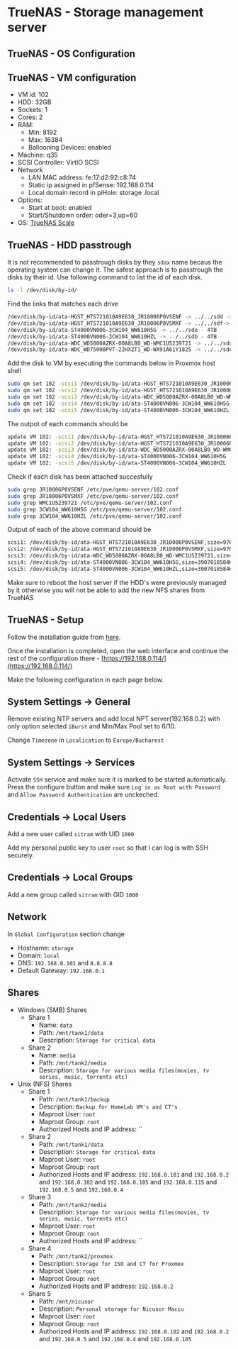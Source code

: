 # TrueNAS - Storage management server

## TrueNAS - OS Configuration

## TrueNAS - VM configuration

- VM id: 102
- HDD: 32GB
- Sockets: 1
- Cores: 2
- RAM:
  - Min: 8192
  - Max: 16384
  - Ballooning Devices: enabled
- Machine: q35
- SCSI Controller: VirtIO SCSI
- Network
  - LAN MAC address: fe:17:d2:92:c8:74
  - Static ip assigned in pfSense: 192.168.0.114
  - Local domain record in piHole: storage .local
- Options:
  - Start at boot: enabled
  - Start/Shutdown order: oder=3,up=60
- OS: [TrueNAS Scale](https://www.truenas.com/download-tn-scale/)

## TrueNAS - HDD passtrough

It is not recommended to passtrough disks by they `sdax` name becaus the operating system can change it. The safest approach is to passtrough the disks by their id. Use following command to list the id of each disk.

```bash
ls -l /dev/disk/by-id/
```

Find the links that matches each drive

```bash
/dev/disk/by-id/ata-HGST_HTS721010A9E630_JR10006P0VSENF -> ../../sdd -> 1TB
/dev/disk/by-id/ata-HGST_HTS721010A9E630_JR10006P0VSMXF -> ../../sdf-> 1TB
/dev/disk/by-id/ata-ST4000VN006-3CW104_WW610H5G -> ../../sde - 4TB
/dev/disk/by-id/ata-ST4000VN006-3CW104_WW610HZL -> ../../sdb - 4TB
/dev/disk/by-id/ata-WDC_WD5000AZRX-00A8LB0_WD-WMC1U5239721 -> ../../sda - 500GB
/dev/disk/by-id/ata-WDC_WD7500BPVT-22HXZT1_WD-WX91A61Y1825 -> ../../sdc - 750GB
```

Add the disk to VM by executing the commands below in Proxmox host shell

```bash
sudo qm set 102 -scsi1 /dev/disk/by-id/ata-HGST_HTS721010A9E630_JR10006P0VSENF
sudo qm set 102 -scsi2 /dev/disk/by-id/ata-HGST_HTS721010A9E630_JR10006P0VSMXF
sudo qm set 102 -scsi3 /dev/disk/by-id/ata-WDC_WD5000AZRX-00A8LB0_WD-WMC1U5239721
sudo qm set 102 -scsi4 /dev/disk/by-id/ata-ST4000VN006-3CW104_WW610H5G
sudo qm set 102 -scsi5 /dev/disk/by-id/ata-ST4000VN006-3CW104_WW610HZL
```

The outpot of each commands should be

```bash
update VM 102: -scsi1 /dev/disk/by-id/ata-HGST_HTS721010A9E630_JR10006P0VSENF
update VM 102: -scsi2 /dev/disk/by-id/ata-HGST_HTS721010A9E630_JR10006P0VSMXF
update VM 102: -scsi3 /dev/disk/by-id/ata-WDC_WD5000AZRX-00A8LB0_WD-WMC1U5239721
update VM 102: -scsi4 /dev/disk/by-id/ata-ST4000VN006-3CW104_WW610H5G
update VM 102: -scsi5 /dev/disk/by-id/ata-ST4000VN006-3CW104_WW610HZL
```

Check if each disk has been attached succesfully

```bash
sudo grep JR10006P0VSENF /etc/pve/qemu-server/102.conf
sudo grep JR10006P0VSMXF /etc/pve/qemu-server/102.conf
sudo grep WMC1U5239721 /etc/pve/qemu-server/102.conf
sudo grep 3CW104_WW610H5G /etc/pve/qemu-server/102.conf
sudo grep 3CW104_WW610HZL /etc/pve/qemu-server/102.conf
```

Output of each of the above command should be

```bash
scsi1: /dev/disk/by-id/ata-HGST_HTS721010A9E630_JR10006P0VSENF,size=976762584K
scsi2: /dev/disk/by-id/ata-HGST_HTS721010A9E630_JR10006P0VSMXF,size=976762584K
scsi3: /dev/disk/by-id/ata-WDC_WD5000AZRX-00A8LB0_WD-WMC1U5239721,size=488386584K
scsi4: /dev/disk/by-id/ata-ST4000VN006-3CW104_WW610H5G,size=3907018584K
scsi5: /dev/disk/by-id/ata-ST4000VN006-3CW104_WW610HZL,size=3907018584K
```

Make sure to reboot the host server if the HDD's were previously managed by it otherwise you will not be able to add the new NFS shares from TrueNAS

## TrueNAS - Setup

Follow the installation guide from [here](https://www.truenas.com/docs/scale/).

Once the installation is completed, open the web interface and continue the rest of the configuration there - [https://192.168.0.114/](https://192.168.0.114/)

Make the following configuration in each page below.

## System Settings -> General

Remove existing NTP servers and add local NPT server(192.168.0.2) with only option selected `iBurst` and Min/Max Pool set to 6/10.

Change `Timezone` in `Localication` to `Europe/Bucharest`

## System Settings -> Services

Activate `SSH` service and make sure it is marked to be started automatically. Press the configure button and make sure `Log in as Root with Password` and `Allow Password Authentication` are unckeched.

## Credentials -> Local Users

Add a new user called `sitram` with UID `1000`

Add my personal public key to user `root` so that I can log is with SSH securely.

## Credentials -> Local Groups

Add a new group called `sitram` with GID `1000`

## Network

In `Global Configuration` section change

- Hostname: `storage`
- Domain: `local`
- DNS: `192.168.0.101` and `8.8.8.8`
- Default Gateway: `192.168.0.1`

## Shares

- Windows (SMB) Shares
  - Share 1
    - Name: `data`
    - Path: `/mnt/tank1/data`
    - Description: `Storage for critical data`
  - Share 2
    - Name: `media`
    - Path: `/mnt/tank2/media`
    - Description: `Storage for various media files(movies, tv series, music, torrents etc)`
- Unix (NFS) Shares
  - Share 1
    - Path: `/mnt/tank1/backup`
    - Description: `Backup for HomeLab VM's and CT's`
    - Maproot User: `root`
    - Maproot Group: `root`
    - Authorized Hosts and IP address: ``
  - Share 2
    - Path: `/mnt/tank1/data`
    - Description: `Storage for critical data`
    - Maproot User: `root`
    - Maproot Group: `root`
    - Authorized Hosts and IP address: `192.168.0.101` and `192.168.0.2` and `192.168.0.102` and `192.168.0.105` and `192.168.0.115` and `192.168.0.5` and `192.168.0.4`
  - Share 3
    - Path: `/mnt/tank2/media`
    - Description: `Storage for various media files(movies, tv series, music, torrents etc)`
    - Maproot User: `root`
    - Maproot Group: `root`
    - Authorized Hosts and IP address: ``
  - Share 4
    - Path: `/mnt/tank2/proxmox`
    - Description: `Storage for ISO and CT for Proxmox`
    - Maproot User: `root`
    - Maproot Group: `root`
    - Authorized Hosts and IP address: `192.168.0.2`
  - Share 5
    - Path: `/mnt/nicusor`
    - Description: `Personal storage for Nicusor Maciu`
    - Maproot User: `root`
    - Maproot Group: `root`
    - Authorized Hosts and IP address: `192.168.0.102` and `192.168.0.2` and `192.168.0.5` and `192.168.0.4` and `192.168.0.105`
